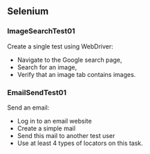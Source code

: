 ## Selenium

### ImageSearchTest01
Create a single test using WebDriver: 
- Navigate to the Google search page, 
- Search for an image,  
- Verify that an image tab contains images.

### EmailSendTest01
Send an email:
- Log in to an email website
- Create a simple mail
- Send this mail to another test user
- Use at least 4 types of locators on this task.
